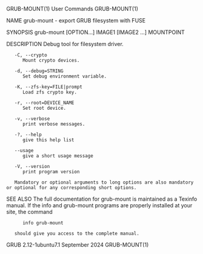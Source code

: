 GRUB-MOUNT(1)								 User Commands								 GRUB-MOUNT(1)

NAME
       grub-mount - export GRUB filesystem with FUSE

SYNOPSIS
       grub-mount [OPTION...] IMAGE1 [IMAGE2 ...] MOUNTPOINT

DESCRIPTION
       Debug tool for filesystem driver.

       -C, --crypto
	      Mount crypto devices.

       -d, --debug=STRING
	      Set debug environment variable.

       -K, --zfs-key=FILE|prompt
	      Load zfs crypto key.

       -r, --root=DEVICE_NAME
	      Set root device.

       -v, --verbose
	      print verbose messages.

       -?, --help
	      give this help list

       --usage
	      give a short usage message

       -V, --version
	      print program version

       Mandatory or optional arguments to long options are also mandatory or optional for any corresponding short options.

SEE ALSO
       The  full documentation for grub-mount is maintained as a Texinfo manual.  If the info and grub-mount programs are properly installed at your site, the
       command

	      info grub-mount

       should give you access to the complete manual.

GRUB 2.12-1ubuntu7.1							September 2024								 GRUB-MOUNT(1)
